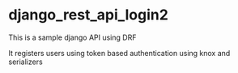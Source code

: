 # django_rest_api_login2

This is a sample django API using DRF

It registers users using token based authentication using knox and serializers
